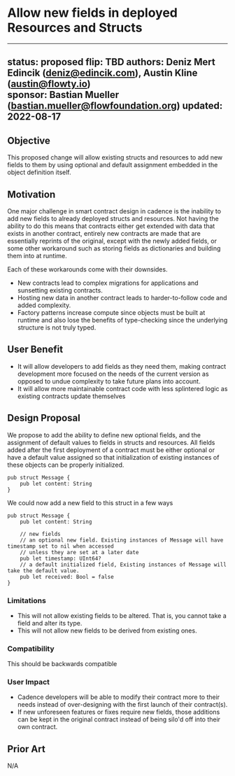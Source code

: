 # Allow new fields in deployed Resources and Structs

---
status: proposed 
flip: TBD
authors: Deniz Mert Edincik (deniz@edincik.com), Austin Kline (austin@flowty.io)  
sponsor: Bastian Mueller (bastian.mueller@flowfoundation.org)
updated: 2022-08-17
---

## Objective
This proposed change will allow existing structs and resources to add new fields to them by
using optional and default assignment embedded in the object definition itself.

## Motivation

One major challenge in smart contract design in cadence is the inability to add new fields to already deployed 
structs and resources. Not having the ability to do this means that contracts either get extended 
with data that exists in another contract, entirely new contracts are made that are essentially reprints of the
original, except with the newly added fields, or some other workaround such as storing fields as dictionaries
and building them into at runtime.

Each of these workarounds come with their downsides. 
- New contracts lead to complex migrations for applications and sunsetting existing contracts. 
- Hosting new data in another contract leads to harder-to-follow code and added complexity. 
- Factory patterns increase compute since objects must be built at runtime and also lose the benefits of type-checking
    since the underlying structure is not truly typed.

## User Benefit

- It will allow developers to add fields as they need them, making contract development more focused on the needs of the current version
    as opposed to undue complexity to take future plans into account.
- It will allow more maintainable contract code with less splintered logic as existing contracts update themselves

## Design Proposal

We propose to add the ability to define new optional fields, and the assignment of default values to fields in
structs and resources. All fields added after the first deployment of a contract must be either optional or have
a default value assigned so that initialization of existing instances of these objects can be properly
initialized.

```cadence
pub struct Message {
    pub let content: String
}
```

We could now add a new field to this struct in a few ways

```cadence
pub struct Message {
    pub let content: String
    
    // new fields
    // an optional new field. Existing instances of Message will have timestamp set to nil when accessed
    // unless they are set at a later date
    pub let timestamp: UInt64?
    // a default initialized field, Existing instances of Message will take the default value.
    pub let received: Bool = false 
}
```

### Limitations

- This will not allow existing fields to be altered. That is, you cannot take a field and alter its type.
- This will not allow new fields to be derived from existing ones.

### Compatibility

This should be backwards compatible

### User Impact

- Cadence developers will be able to modify their contract more to their needs instead of over-designing with
the first launch of their contract(s). 
- If new unforeseen features or fixes require new fields, those additions can be kept in the original contract instead of being silo'd off into their own contract.

## Prior Art

N/A